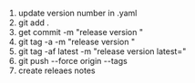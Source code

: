 1. update version number in .yaml
2. git add .
3. get commit -m "release version <version number>"
4. git tag -a <version number> -m "release version <version number>"
5. git tag -af latest -m "release version latest=<version number>"
6. git push --force origin --tags
7. create releaes notes